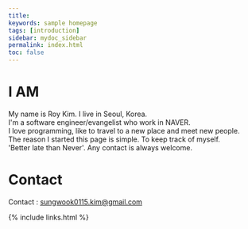 ```yaml
---
title:
keywords: sample homepage
tags: [introduction]
sidebar: mydoc_sidebar
permalink: index.html
toc: false
---
```



# I AM
My name is Roy Kim. I live in Seoul, Korea.  
I'm a software engineer/evangelist who work in NAVER.  
I love programming, like to travel to a new place and meet new people.  
The reason I started this page is simple. To keep track of myself.  
'Better late than Never'. Any contact is always welcome.

# Contact
Contact : sungwook0115.kim@gmail.com

{% include links.html %}
